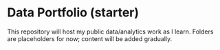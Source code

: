 # Data Portfolio (starter)
This repository will host my public data/analytics work as I learn.
Folders are placeholders for now; content will be added gradually.

